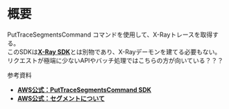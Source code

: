 # 概要
PutTraceSegmentsCommand コマンドを使用して、X-Rayトレースを取得する。  
このSDKは[**X-Ray SDK**](https://docs.aws.amazon.com/xray-sdk-for-nodejs/latest/reference/)とは別物であり、X-Rayデーモンを建てる必要もない。
リクエストが極端に少ないAPIやバッチ処理ではこちらの方が向いている？？？

参考資料
- [**AWS公式：PutTraceSegmentsCommand SDK**](https://docs.aws.amazon.com/AWSJavaScriptSDK/v3/latest/client/xray/command/PutTraceSegmentsCommand/)
- [**AWS公式：セグメントについて**](https://docs.aws.amazon.com/ja_jp/xray/latest/devguide/xray-api-segmentdocuments.html)
